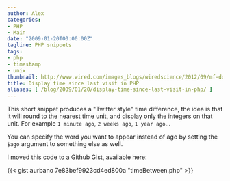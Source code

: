 ```yaml
---
author: Alex
categories:
- PHP
- Main
date: "2009-01-20T00:00:00Z"
tagline: PHP snippets
tags:
- php
- timestamp
- unix
thumbnail: http://www.wired.com/images_blogs/wiredscience/2012/09/mf-do-the-right-things-at-the-right-time_f.jpg
title: Display time since last visit in PHP
aliases: [ /blog/2009/01/20/display-time-since-last-visit-in-php/ ]
---
```


This short snippet produces a "Twitter style" time difference, the idea is that it will round to the nearest time unit, and display only the integers on that unit. For example `1 minute ago`, `2 weeks ago`, `1 year ago`...

You can specify the word you want to appear instead of ago by setting the `$ago` argument to something else as well.

I moved this code to a Github Gist, available here:

{{< gist aurbano 7e83bef9923cd4ed800a "timeBetween.php" >}}
